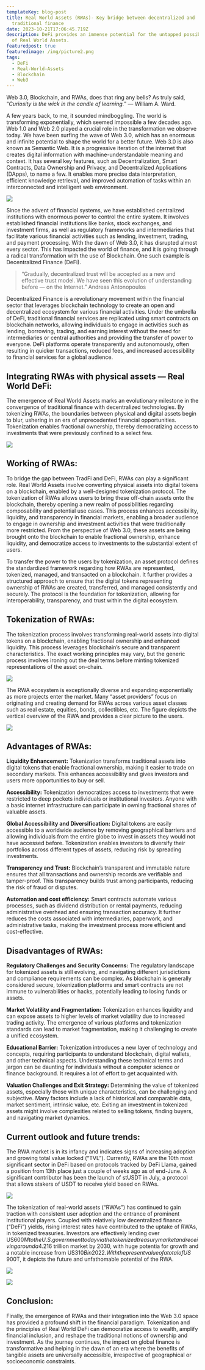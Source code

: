 ```yaml
---
templateKey: blog-post
title: Real World Assets (RWAs)- Key bridge between decentralized and
  traditional finance
date: 2023-10-21T17:06:45.719Z
description: DeFi provides an immense potential for the untapped possibilities
  of Real World Assets.
featuredpost: true
featuredimage: /img/picture2.png
tags:
  - DeFi
  - Real-World-Assets
  - Blockchain
  - Web3
---
```

Web 3.0, Blockchain, and RWAs, does that ring any bells? As truly said, “*Curiosity is the wick in the candle of learning.*” — William A. Ward. 

A few years back, to me, it sounded mindboggling. The world is transforming exponentially, which seemed impossible a few decades ago. Web 1.0 and Web 2.0 played a crucial role in the transformation we observe today. We have been surfing the wave of Web 3.0, which has an enormous and infinite potential to shape the world for a better future. Web 3.0 is also known as Semantic Web. It is a progressive iteration of the internet that creates digital information with machine-understandable meaning and context. It has several key features, such as Decentralization, Smart Contracts, Data Ownership and Privacy, and Decentralized Applications (DApps), to name a few. It enables more precise data interpretation, efficient knowledge retrieval, and improved automation of tasks within an interconnected and intelligent web environment.

![](/img/picture1.png)

Since the advent of financial systems, we have established centralized institutions with enormous power to control the entire system. It involves established financial institutions like banks, stock exchanges, and investment firms, as well as regulatory frameworks and intermediaries that facilitate various financial activities such as lending, investment, trading, and payment processing. With the dawn of Web 3.0, it has disrupted almost every sector. This has impacted the world of finance, and it is going through a radical transformation with the use of Blockchain. One such example is Decentralized Finance (DeFi).

> “Gradually, decentralized trust will be accepted as a new and effective trust model. We have seen this evolution of understanding before — on the Internet.” Andreas Antonopoulos

Decentralized Finance is a revolutionary movement within the financial sector that leverages blockchain technology to create an open and decentralized ecosystem for various financial activities. Under the umbrella of DeFi, traditional financial services are replicated using smart contracts on blockchain networks, allowing individuals to engage in activities such as lending, borrowing, trading, and earning interest without the need for intermediaries or central authorities and providing the transfer of power to everyone. DeFi platforms operate transparently and autonomously, often resulting in quicker transactions, reduced fees, and increased accessibility to financial services for a global audience.

## **Integrating RWAs with physical assets — Real World DeFi:**

The emergence of Real World Assets marks an evolutionary milestone in the convergence of traditional finance with decentralized technologies. By tokenizing RWAs, the boundaries between physical and digital assets begin to blur, ushering in an era of unprecedented financial opportunities. Tokenization enables fractional ownership, thereby democratizing access to investments that were previously confined to a select few.

![](/img/picture2.png)

## **Working of RWAs:**

To bridge the gap between TradFi and DeFi, RWAs can play a significant role. Real World Assets involve converting physical assets into digital tokens on a blockchain, enabled by a well-designed tokenization protocol. The tokenization of RWAs allows users to bring these off-chain assets onto the blockchain, thereby opening a new realm of possibilities regarding composability and potential use cases. This process enhances accessibility, liquidity, and transparency in financial markets, enabling a broader audience to engage in ownership and investment activities that were traditionally more restricted. From the perspective of Web 3.0, these assets are being brought onto the blockchain to enable fractional ownership, enhance liquidity, and democratize access to investments to the substantial extent of users.

To transfer the power to the users by tokenization, an asset protocol defines the standardized framework regarding how RWAs are represented, tokenized, managed, and transacted on a blockchain. It further provides a structured approach to ensure that the digital tokens representing ownership of RWAs are created, transferred, and managed consistently and securely. The protocol is the foundation for tokenization, allowing for interoperability, transparency, and trust within the digital ecosystem.

## **Tokenization of RWAs:**

The tokenization process involves transforming real-world assets into digital tokens on a blockchain, enabling fractional ownership and enhanced liquidity. This process leverages blockchain’s secure and transparent characteristics. The exact working principles may vary, but the generic process involves ironing out the deal terms before minting tokenized representations of the asset on-chain.

![](/img/picture3.png)

The RWA ecosystem is exceptionally diverse and expanding exponentially as more projects enter the market. Many “asset providers” focus on originating and creating demand for RWAs across various asset classes such as real estate, equities, bonds, collectibles, etc. The figure depicts the vertical overview of the RWA and provides a clear picture to the users.

![](/img/picture4.png)

## **Advantages of RWAs:**

**Liquidity Enhancement:**  Tokenization transforms traditional assets into digital tokens that enable fractional ownership, making it easier to trade on secondary markets. This enhances accessibility and gives investors and users more opportunities to buy or sell.

**Accessibility:** Tokenization democratizes access to investments that were restricted to deep pockets individuals or institutional investors. Anyone with a basic internet infrastructure can participate in owning fractional shares of valuable assets.

**Global Accessibility and Diversification:** Digital tokens are easily accessible to a worldwide audience by removing geographical barriers and allowing individuals from the entire globe to invest in assets they would not have accessed before. Tokenization enables investors to diversify their portfolios across different types of assets, reducing risk by spreading investments.

**Transparency and Trust:** Blockchain’s transparent and immutable nature ensures that all transactions and ownership records are verifiable and tamper-proof. This transparency builds trust among participants, reducing the risk of fraud or disputes.

**Automation and cost efficiency:** Smart contracts automate various processes, such as dividend distribution or rental payments, reducing administrative overhead and ensuring transaction accuracy. It further reduces the costs associated with intermediaries, paperwork, and administrative tasks, making the investment process more efficient and cost-effective.

## **Disadvantages of RWAs:**

**Regulatory Challenges and Security Concerns:** The regulatory landscape for tokenized assets is still evolving, and navigating different jurisdictions and compliance requirements can be complex. As blockchain is generally considered secure, tokenization platforms and smart contracts are not immune to vulnerabilities or hacks, potentially leading to losing funds or assets.

**Market Volatility and Fragmentation:** Tokenization enhances liquidity and can expose assets to higher levels of market volatility due to increased trading activity. The emergence of various platforms and tokenization standards can lead to market fragmentation, making it challenging to create a unified ecosystem.

**Educational Barrier:** Tokenization introduces a new layer of technology and concepts, requiring participants to understand blockchain, digital wallets, and other technical aspects. Understanding these technical terms and jargon can be daunting for individuals without a computer science or finance background. It requires a lot of effort to get acquainted with.

**Valuation Challenges and Exit Strategy:** Determining the value of tokenized assets, especially those with unique characteristics, can be challenging and subjective. Many factors include a lack of historical and comparable data, market sentiment, intrinsic value, etc. Exiting an investment in tokenized assets might involve complexities related to selling tokens, finding buyers, and navigating market dynamics.

## **Current outlook and future trends:**

The RWA market is in its infancy and indicates signs of increasing adoption and growing total value locked (“TVL”). Currently, RWAs are the 10th most significant sector in DeFi based on protocols tracked by DeFi Llama, gained a position from 13th place just a couple of weeks ago as of end-June. A significant contributor has been the launch of stUSDT in July, a protocol that allows stakers of USDT to receive yield based on RWAs.

![](/img/picture5.png)

The tokenization of real-world assets (“RWAs”) has continued to gain traction with consistent user adoption and the entrance of prominent institutional players. Coupled with relatively low decentralized finance (“DeFi”) yields, rising interest rates have contributed to the uptake of RWAs, in tokenized treasuries. Investors are effectively lending over US$600M to the U.S. government today via the tokenized treasury market and receiving around a 4.2% annualized yield. Tokenized assets are estimated to be a US$16 trillion market by 2030, with huge potentia for growth and a notable increase from US$310B in 2022. With the present value of a total of US$ 900T, it depicts the future and unfathomable potential of the RWA.

![](/img/picture7.png)

![](/img/picture8.png)

## **Conclusion:**

Finally, the emergence of RWAs and their integration into the Web 3.0 space has provided a profound shift in the financial paradigm. Tokenization and the principles of Real World DeFi can democratize access to wealth, amplify financial inclusion, and reshape the traditional notions of ownership and investment. As the journey continues, the impact on global finance is transformative and helping in the dawn of an era where the benefits of tangible assets are universally accessible, irrespective of geographical or socioeconomic constraints.